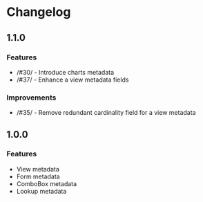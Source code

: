 # Changelog

## 1.1.0
### Features
* /#30/ - Introduce charts metadata
* /#37/ - Enhance a view metadata fields

### Improvements
* /#35/ - Remove redundant cardinality field for a view metadata

## 1.0.0
### Features
* View metadata
* Form metadata
* ComboBox metadata
* Lookup metadata